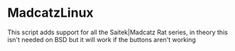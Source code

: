 # MadcatzLinux
This script adds support for all the Saitek|Madcatz Rat series, in theory this isn't needed on BSD but it will work if the buttons aren't working
